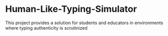 # Human-Like-Typing-Simulator
This project provides a solution for students and educators in environments where typing authenticity is scrutinized
